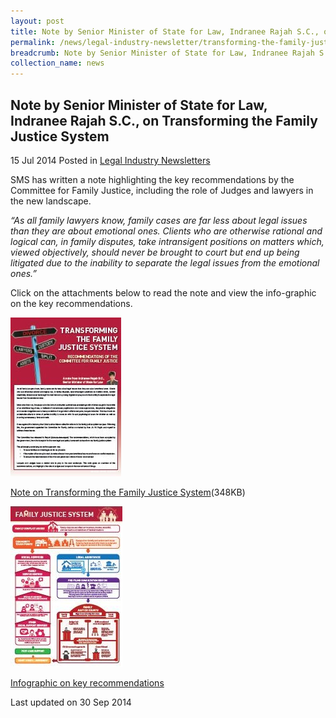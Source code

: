 ```yaml
---
layout: post
title: Note by Senior Minister of State for Law, Indranee Rajah S.C., on Transforming the Family Justice System
permalink: /news/legal-industry-newsletter/transforming-the-family-justice-system/
breadcrumb: Note by Senior Minister of State for Law, Indranee Rajah S.C., on Transforming the Family Justice System
collection_name: news
---
```


<style>
  .image {width: 200px;}
  .image img {max-width: 100%;}
</style>

Note by Senior Minister of State for Law, Indranee Rajah S.C., on Transforming the Family Justice System
---

15 Jul 2014 Posted in [Legal Industry Newsletters](/news/legal-industry-newsletters/)

SMS has written a note highlighting the key recommendations by the Committee for Family Justice, including the role of Judges and lawyers in the new landscape.

<i>“As all family lawyers know, family cases are far less about legal issues than they are about emotional ones. Clients who are otherwise rational and logical can, in family disputes, take intransigent positions on matters which, viewed objectively, should never be brought to court but end up being litigated due to the inability to separate the legal issues from the emotional ones.”</i>

Click on the attachments below to read the note and view the info-graphic on the key recommendations.

<div class="image">
  <a href="/files/TransformingFamilyJustice2014.pdf/"><img src="/images/1412071115142.jpg/" alt="article" title="article"></a>
</div>

<a href="/files/TransformingFamilyJustice2014.pdf/">Note on Transforming the Family Justice System</a>(348KB)

<div class="image">
  <a href="/images/FamilyJusticeInfographic.jpg"><img src="/images/2412061289480.jpg/" alt="article1" title="article1"></a>
</div>

<a href="/images/FamilyJusticeInfographic.jpg" alt="article2" title="article2">Infographic on key recommendations</a>

<p class="right-side-updated">Last updated on 30 Sep 2014</p>
